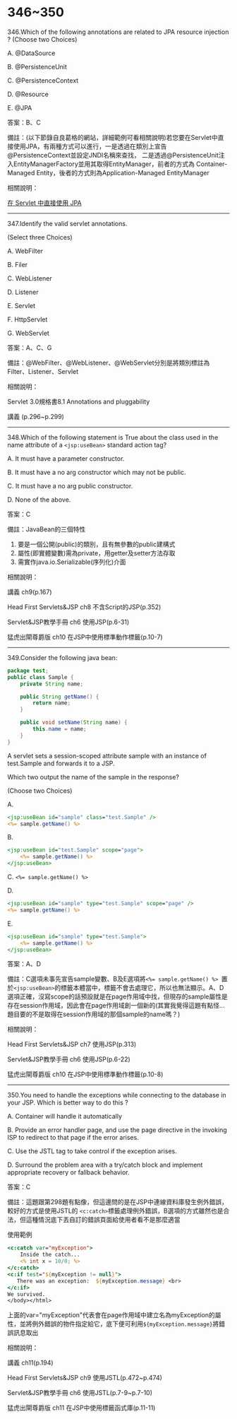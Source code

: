 346~350
========================

346.Which of the following annotations are related to JPA resource injection ? (Choose two Choices)

A. @DataSource

B. @PersistenceUnit

C. @PersistenceContext

D. @Resource

E. @JPA

答案：B、C

備註：(以下節錄自良葛格的網站，詳細範例可看相關說明)若您要在Servlet中直接使用JPA，有兩種方式可以進行，一是透過在類別上宣告@PersistenceContext並設定JNDI名稱來查找， 二是透過@PersistenceUnit注入EntityManagerFactory並用其取得EntityManager，前者的方式為 Container-Managed Entity，後者的方式則為Application-Managed EntityManager

相關說明：

[在 Servlet 中直接使用 JPA](https://openhome.cc/Gossip/EJB3Gossip/ServletJPA.html)

---
347.Identify the valid servlet annotations. 

(Select three Choices)

A. WebFilter

B. Filer

C. WebListener

D. Listener

E. Servlet

F. HttpServlet

G. WebServlet

答案：A、C、G

備註：@WebFilter、@WebListener、@WebServlet分別是將類別標註為Filter、Listener、Servlet

相關說明：

Servlet 3.0規格書8.1 Annotations and pluggability

講義 (p.296~p.299)

---
348.Which of the following statement is True about the class used in the name attribute of a `<jsp:useBean>` standard action tag? 

A. It must have a parameter constructor.

B. It must have a no arg constructor which may not be public.

C. It must have a no arg public constructor.

D. None of the above.

答案：C

備註：JavaBean的三個特性

1. 要是一個公開(public)的類別，且有無參數的public建構式
2. 屬性(即實體變數)需為private，用getter及setter方法存取
3. 需實作java.io.Serializable(序列化)介面

相關說明：

講義 ch9(p.167)

Head First Servlets&JSP ch8 不含Script的JSP(p.352)

Servlet&JSP教學手冊 ch6 使用JSP(p.6-31)

猛虎出閘尊爵版 ch10 在JSP中使用標準動作標籤(p.10-7)

---
349.Consider the following java bean:

```java
package test;
public class Sample {
	private String name;

	public String getName() {
		return name;
	}

	public void setName(String name) {
		this.name = name;
	}
}
```

A servlet sets a session-scoped attribute sample with an instance of test.Sample and forwards it to a JSP.

Which two output the name of the sample in the response? 

(Choose two Choices) 

A. 

```jsp
<jsp:useBean id="sample" class="test.Sample" /> 
<%= sample.getName() %>
```

B. 

```jsp
<jsp:useBean id="test.Sample" scope="page"> 
	<%= sample.getName() %> 
</jsp:useBean>
```

C. `<%= sample.getName() %>`

D. 

```jsp
<jsp:useBean id="sample" type="test.Sample" scope="page" /> 
<%= sample.getName() %>
```

E. 

```jsp
<jsp:useBean id="sample" type="test.Sample"> 
	<%= sample.getName() %> 
</jsp:useBean>
```

答案：A、D

備註：C選項未事先宣告sample變數、B及E選項將`<%= sample.getName() %> `置於`<jsp:useBean>`的標籤本體當中，標籤不會去處理它，所以也無法顯示。A、D選項正確，沒寫scope的話預設就是在page作用域中找，但現存的sample屬性是存在session作用域，因此會在page作用域創一個新的(其實我覺得這題有點怪...題目要的不是取得在session作用域的那個sample的name嗎？)

相關說明：

Head First Servlets&JSP ch7 使用JSP(p.313)

Servlet&JSP教學手冊 ch6 使用JSP(p.6-22)

猛虎出閘尊爵版 ch10 在JSP中使用標準動作標籤(p.10-8)

---
350.You need to handle the exceptions while connecting to the database in your JSP. Which is better way to do this ?

A. Container will handle it automatically

B. Provide an error handler page, and use the page directive in the invoking ISP to redirect to that page if the error arises.

C. Use the JSTL tag to take control if the exception arises.

D. Surround the problem area with a try/catch block and implement appropriate recovery or fallback behavior.

答案：C

備註：這題跟第298題有點像，但這邊問的是在JSP中連線資料庫發生例外錯誤，較好的方式是使用JSTL的 `<c:catch>`標籤處理例外錯誤，B選項的方式雖然也是合法，但這種情況底下丟自訂的錯誤頁面給使用者看不是那麼適當


使用範例

```jsp
<c:catch var="myException">
    Inside the catch...
    <% int x = 10/0; %>      
</c:catch>
<c:if test="${myException != null}">
   There was an exception:  ${myException.message} <br>
</c:if>
We survived.
</body></html>
```

上面的var="myException"代表會在page作用域中建立名為myException的屬性，並將例外錯誤的物件指定給它，底下便可利用`${myException.message}`將錯誤訊息取出

相關說明：

講義 ch11(p.194)

Head First Servlets&JSP ch9 使用JSTL(p.472~p.474)

Servlet&JSP教學手冊 ch6 使用JSTL(p.7-9~p.7-10)

猛虎出閘尊爵版 ch11 在JSP中使用標籤函式庫(p.11-11)